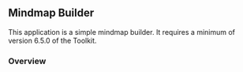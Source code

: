 ## Mindmap Builder

This application is a simple mindmap builder. It requires a minimum of version 6.5.0 of the Toolkit.

### Overview

